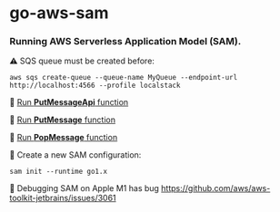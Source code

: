 # go-aws-sam

### Running AWS Serverless Application Model (SAM).

⚠️ SQS queue must be created before:
```
aws sqs create-queue --queue-name MyQueue --endpoint-url http://localhost:4566 --profile localstack
```

📌 [Run **PutMessageApi** function](lambda/put-message-api/README.md)

📌 [Run **PutMessage** function](lambda/put-message/README.md)

📌 [Run **PopMessage** function](lambda/pop-message/README.md)

📎 Create a new SAM configuration:
```
sam init --runtime go1.x
```

🐞 Debugging SAM on Apple M1 has bug https://github.com/aws/aws-toolkit-jetbrains/issues/3061
